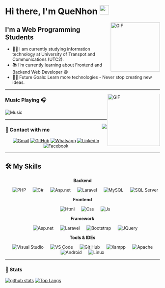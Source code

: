 # Hi there, I'm QueNhon <img width="30px" src="https://media.tenor.com/images/3b388fe03da271d2674faf85eb7c3fcd/tenor.gif" />

<img align="right" alt="GIF" height="160px" src="https://media.giphy.com/media/Ah3zHH7hvsSB2/giphy.gif" />

## I'm a Web Programming Students

- 👨‍💻 I am currently studying information technology at University of Transpot and Communications (UTC2).
- 📚 I’m currently learning about Frontend and Backend Web Developer 😅
- 💪🏼 Future Goals: Learn more technologies - Never stop creating new ideas.

---

<img align="right" alt="GIF" height="170px" src="https://media.giphy.com/media/J5B1Y8QZnzXXbLQIBu/giphy.gif" />

### Music Playing 🎧

![Music](https://novatorem.bgstatic.vercel.app/api/spotify)

---

<img align="right" src="http://estruyf-github.azurewebsites.net/api/VisitorHit?user=Bgstatic&repo=Bgstatic&countColorcountColor&countColor=%237B1E7B"/>

### 📝 Contact with me
<p align="center">
    <a href="mailto:quenhon2002@gmail.com"><img img src="https://img.shields.io/badge/gmail-%23EA4335.svg?style=plastic&logo=gmail&logoColor=white" alt="Gmail"/></a>
    <a href="https://github.com/ChauCongTu"><img src="https://img.shields.io/badge/github-%23181717.svg?style=plastic&logo=github&logoColor=white" alt="GitHub"/></a>
    <a href="https://wa.me/0848611127"><img src="https://img.shields.io/badge/whatsapp-%2325D366.svg?style=plastic&logo=whatsapp&logoColor=white" alt="Whatsapp"/></a>
    <a href="[https://www.linkedin.com/in/7oskaa/](https://www.linkedin.com/in/qu%E1%BA%BF-nh%C6%A1n-ch%C3%A2u-8b7ba8246/)"><img src="https://img.shields.io/badge/linkedin-%230A66C2.svg?style=plastic&logo=linkedin&logoColor=white" alt="LinkedIn"/></a>
    <a href="https://www.facebook.com/xoxvp"><img src="https://img.shields.io/badge/facebook-%231877F2.svg?style=plastic&logo=facebook&logoColor=white" alt="Facebook"/></a>
</p>

---

## 🛠️ My Skills

 <p align="center">
    <b>
        Backend
    </b>
 </p>

<p align="center"> 
    &emsp; <img alt="PHP" src="https://img.shields.io/badge/PHP-%23777BB4.svg?style=plastic&logo=php&logoColor=white">
    &emsp; <img alt="C#" src="https://img.shields.io/badge/C%23-%23239120.svg?style=plastic&logo=c-sharp&logoColor=white">
    &emsp; <img alt="Asp.net" src="https://img.shields.io/badge/ASP.NET-%235C2D91.svg?style=plastic&logo=.net&logoColor=white">
    &emsp; <img alt="Laravel" src="https://img.shields.io/badge/Laravel-%23FF2D20.svg?style=plastic&logo=laravel&logoColor=white">
    &emsp; <img alt="MySQL" src="https://img.shields.io/badge/MySQL-%234479A1.svg?style=plastic&logo=mysql&logoColor=white">
    &emsp; <img alt="SQL Server" src="https://img.shields.io/badge/SQL%20Server-%23CC2927.svg?style=plastic&logo=microsoft-sql-server&logoColor=white">
 </p>

 <p align="center">
    <b>
        Frontend
    </b>
 </p>

<p align="center"> 
    &emsp; <img alt="Html" src="https://img.shields.io/badge/HTML-%23E34F26.svg?style=plastic&logo=html5&logoColor=white">
    &emsp; <img alt="Css" src="https://img.shields.io/badge/CSS-%231572B6.svg?style=plastic&logo=css3&logoColor=white">
    &emsp; <img alt="Js" src="https://img.shields.io/badge/JavaScript-%23F7DF1E.svg?style=plastic&logo=javascript&logoColor=black">
 </p>

 <p align="center">
    <b>
        Framework
    </b>
 </p>

<p align="center"> 
    &emsp; <img alt="Asp.net" src="https://img.shields.io/badge/ASP.NET-%235C2D91.svg?style=plastic&logo=.net&logoColor=white">
    &emsp; <img alt="Laravel" src="https://img.shields.io/badge/Laravel-%23FF2D20.svg?style=plastic&logo=laravel&logoColor=white">
    &emsp; <img alt="Bootstrap" src="https://img.shields.io/badge/Bootstrap-%23563D7C.svg?style=plastic&logo=bootstrap&logoColor=white">
    &emsp; <img alt="JQuery" src="https://img.shields.io/badge/jQuery-%230769AD.svg?style=plastic&logo=jquery&logoColor=white">
 </p>
 <p align="center">
    <b>
        Tools & IDEs
    </b>
 </p>

<p align="center"> 
    &emsp; <img alt="Visual Studio" src="https://img.shields.io/badge/Visual%20Studio-%235C2D91.svg?style=plastic&logo=visual-studio&logoColor=white">
    &emsp; <img alt="VS Code" src="https://img.shields.io/badge/VS%20Code-%23007ACC.svg?style=plastic&logo=visual-studio-code&logoColor=white">
    &emsp; <img alt="Git Hub" src="https://img.shields.io/badge/GitHub-%23121011.svg?style=plastic&logo=github&logoColor=white">
    &emsp; <img alt="Xampp" src="https://img.shields.io/badge/XAMPP-%23FB7A24.svg?style=plastic&logo=xampp&logoColor=white">
    &emsp; <img alt="Apache" src="https://img.shields.io/badge/Apache-%23D22128.svg?style=plastic&logo=apache&logoColor=white">
    &emsp; <img alt="Android" src="https://img.shields.io/badge/Android-%233DDC84.svg?style=plastic&logo=android&logoColor=white">
    &emsp; <img alt="Linux" src="https://img.shields.io/badge/Linux-%23FCC624.svg?style=plastic&logo=linux&logoColor=white">
 </p>

---

### 📝 Stats

[![github stats](https://github-readme-stats.vercel.app/api?username=ChauCongTu&theme=gotham&show_icons=true)](https://github.com/ChauCongTu/)
[![Top Langs](https://github-readme-stats.vercel.app/api/top-langs/?username=ChauCongTu&layout=compact&theme=gotham)](https://github.com/ChauCongTu/)
